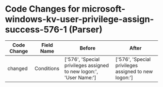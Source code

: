 # Code Changes for microsoft-windows-kv-user-privilege-assign-success-576-1 (Parser)

| Code Change | Field Name | Before | After |
|-------------|------------|--------|-------|
| changed | Conditions | ['576', 'Special privileges assigned to new logon:', 'User Name:'] | ['576', 'Special privileges assigned to new logon:'] |